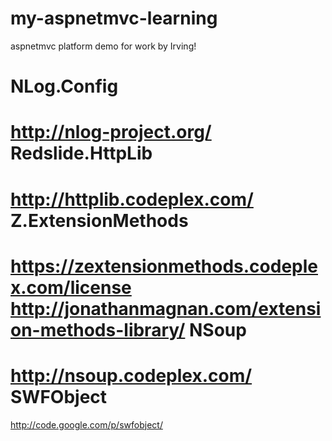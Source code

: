 my-aspnetmvc-learning
=====================

aspnetmvc platform demo for work by Irving!



NLog.Config
===========
http://nlog-project.org/
Redslide.HttpLib
================
http://httplib.codeplex.com/
Z.ExtensionMethods
==================
https://zextensionmethods.codeplex.com/license<br/>
http://jonathanmagnan.com/extension-methods-library/
NSoup
=====
http://nsoup.codeplex.com/
SWFObject
=========
http://code.google.com/p/swfobject/